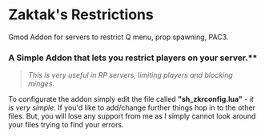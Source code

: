 # Zaktak's Restrictions
Gmod Addon for servers to restrict Q menu, prop spawning, PAC3.

### A Simple Addon that lets you restrict players on your server.**
> *This is very useful in RP servers, limiting players and blocking minges.*

To configurate the addon simply edit the file called **"sh_zkrconfig.lua"** - *it is very simple.*
If you'd like to add/change further things hop in to the other files. But, you will lose any support from me as I simply cannot look
around your files trying to find your errors.


